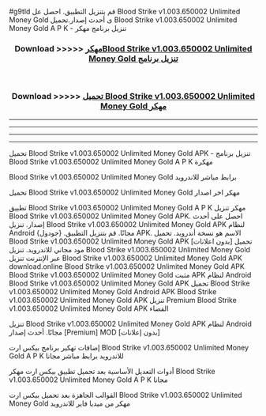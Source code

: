 #g9tld قم بتنزيل التطبيق. احصل عل Blood Strike v1.003.650002 Unlimited Money Gold  ى أحدث إصدار.تحميل Blood Strike v1.003.650002 Unlimited Money Gold  A P K - تنزيل برنامج مهكر



<div align="center">
<h3>Download >>>>> <a href="https://ar-sites.web.app/?ar= Blood Strike v1.003.650002 Unlimited Money Gold ">مهكرBlood Strike v1.003.650002 Unlimited Money Gold  تنزيل برنامج</a></h3><br>

<h3>Download >>>>> <a href="https://ar-sites.web.app/?ar= Blood Strike v1.003.650002 Unlimited Money Gold ">تحميل Blood Strike v1.003.650002 Unlimited Money Gold  مهكر</a></h3>
</div>


----------------------------------------------------------

----------------------------------------------------------

----------------------------------------------------------

----------------------------------------------------------


تحميل Blood Strike v1.003.650002 Unlimited Money Gold  APK - تنزيل برنامج Blood Strike v1.003.650002 Unlimited Money Gold  A P K مهكرة

Blood Strike v1.003.650002 Unlimited Money Gold  برابط مباشر للاندرويد

تحميل Blood Strike v1.003.650002 Unlimited Money Gold  مهكر اخر اصدار

تطبيق Blood Strike v1.003.650002 Unlimited Money Gold  A P K مهكر
تنزيل Blood Strike v1.003.650002 Unlimited Money Gold  APK. احصل على أحدث إصدار.
تنزيل Blood Strike v1.003.650002 Unlimited Money Gold  APK لنظام Android مجانًا.
قم بتنزيل التطبيق. {جودول} APK. الاسم هو نسخة أندرويد.
تحميل Blood Strike v1.003.650002 Unlimited Money Gold  APK [بدون اعلانات]
تحميل مود مجاني للاندرويد.
تنزيل Blood Strike v1.003.650002 Unlimited Money Gold  عبر الإنترنت
تنزيل Blood Strike v1.003.650002 Unlimited Money Gold  APK
download.online Blood Strike v1.003.650002 Unlimited Money Gold  APK
Blood Strike v1.003.650002 Unlimited Money Gold  مثبت APK لنظام Android
Blood Strike v1.003.650002 Unlimited Money Gold  APK
تحميل Blood Strike v1.003.650002 Unlimited Money Gold  Android APK
Blood Strike v1.003.650002 Unlimited Money Gold  APK تنزيل Premium
Blood Strike v1.003.650002 Unlimited Money Gold  APK الفضاء

تنزيل Blood Strike v1.003.650002 Unlimited Money Gold  APK لنظام Android مجانًا. أحدث إصدار [Premium] MOD [بدون إعلانات]

إضافات تهكير برنامج بيكس ارت Blood Strike v1.003.650002 Unlimited Money Gold  A P K للاندرويد برابط مباشر مجانا

أدوات التعديل الأساسية بعد تحميل تطبيق بيكس ارت مهكر Blood Strike v1.003.650002 Unlimited Money Gold  A P K مجانا

القوالب الجاهزة بعد تحميل بيكس ارت Blood Strike v1.003.650002 Unlimited Money Gold  مهكر من ميديا فاير للاندرويد



